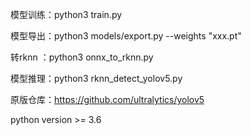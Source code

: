 模型训练：python3 train.py

模型导出：python3 models/export.py --weights "xxx.pt"

转rknn ：python3 onnx_to_rknn.py

模型推理：python3 rknn_detect_yolov5.py

原版仓库：https://github.com/ultralytics/yolov5

python version >= 3.6